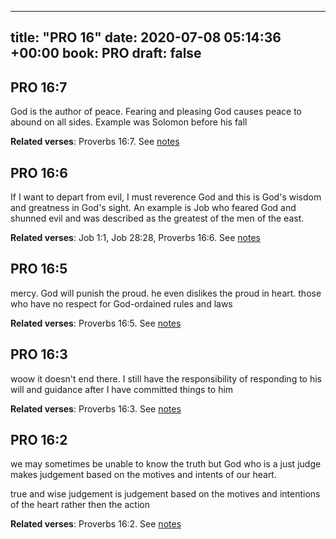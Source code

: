 
---
title: "PRO 16"
date: 2020-07-08 05:14:36 +00:00
book: PRO
draft: false
---

## PRO 16:7

God is the author of peace. Fearing and pleasing God causes peace to abound on all sides. Example was Solomon before his fall

**Related verses**: Proverbs 16:7. See [notes](https://my.bible.com/notes/3468934996134978159)


## PRO 16:6

If I want to depart from evil, I must reverence God and this is God's wisdom and greatness in God's sight. An example is Job who feared God and shunned evil and was described as the greatest of the men of the east.

**Related verses**: Job 1:1, Job 28:28, Proverbs 16:6. See [notes](https://my.bible.com/notes/3468934557419168364)


## PRO 16:5

mercy. God will punish the proud. he even dislikes the proud in heart. those who have no respect for God-ordained rules and laws

**Related verses**: Proverbs 16:5. See [notes](https://my.bible.com/notes/3468930171729076790)


## PRO 16:3

woow it doesn't end there. I still have the responsibility of responding to his will and guidance after I have committed things to him

**Related verses**: Proverbs 16:3. See [notes](https://my.bible.com/notes/3468928164351959575)


## PRO 16:2

we may sometimes be unable to know the truth but God who is a just judge makes judgement based on the motives and intents of our heart.

true and wise judgement is judgement based on the motives and intentions of the heart rather then the action

**Related verses**: Proverbs 16:2. See [notes](https://my.bible.com/notes/3468926388290707974)

